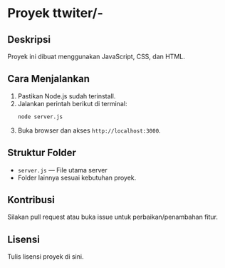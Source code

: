 # Proyek ttwiter/-

## Deskripsi
Proyek ini dibuat menggunakan JavaScript, CSS, dan HTML.

## Cara Menjalankan
1. Pastikan Node.js sudah terinstall.
2. Jalankan perintah berikut di terminal:
   ```sh
   node server.js
   ```
3. Buka browser dan akses `http://localhost:3000`.

## Struktur Folder
- `server.js` — File utama server
- Folder lainnya sesuai kebutuhan proyek.

## Kontribusi
Silakan pull request atau buka issue untuk perbaikan/penambahan fitur.

## Lisensi
Tulis lisensi proyek di sini.
